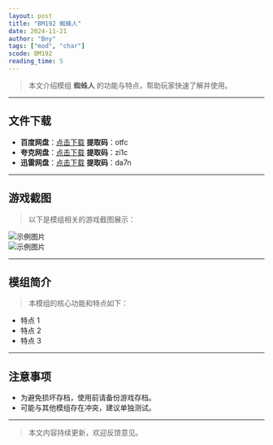 ```yaml
---
layout: post
title: "BM192 蜘蛛人"
date: 2024-11-21
author: "Bny"
tags: ["mod", "char"]
scode: BM192
reading_time: 5
---
```


> 本文介绍模组 **蜘蛛人** 的功能与特点，帮助玩家快速了解并使用。

---





## 文件下载
- **百度网盘**：[点击下载](https://pan.baidu.com/s/1SMeAXRse0pqd-lIRkXSTZw?pwd=otfc)  **提取码**：otfc  
- **夸克网盘**：[点击下载](https://pan.quark.cn/s/8b5450535c35?pwd=zi1c)  **提取码**：zi1c  
- **迅雷网盘**：[点击下载](https://pan.xunlei.com/s/VOCCbiRNFJhfcq0_ijHSizuOA1?pwd=da7n)  **提取码**：da7n  

---

## 游戏截图
> 以下是模组相关的游戏截图展示：

![示例图片](https://example.com/screenshot1.jpg)  
![示例图片](https://example.com/screenshot2.jpg)

---

## 模组简介
> 本模组的核心功能和特点如下：
- 特点 1
- 特点 2
- 特点 3

---

## 注意事项
- 为避免损坏存档，使用前请备份游戏存档。
- 可能与其他模组存在冲突，建议单独测试。

---

> 本文内容持续更新，欢迎反馈意见。
